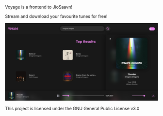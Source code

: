 Voyage is a frontend to JioSaavn!

Stream and download your favourite tunes for free!

![Example Image](voyage_1.png)

This project is licensed under the GNU General Public License v3.0
